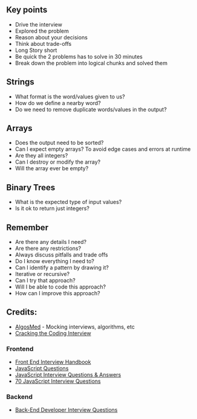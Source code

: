 ## Key points
- Drive the interview
- Explored the problem
- Reason about your decisions
- Think about trade-offs
- Long Story short
- Be quick the 2 problems has to solve in 30 minutes 
- Break down the problem into logical chunks and solved them

## Strings
- What format is the word/values given to us?
- How do we define a nearby word?
- Do we need to remove duplicate words/values in the output?

## Arrays
- Does the output need to be sorted?
- Can I expect empty arrays? To avoid edge cases and errors at runtime
- Are they all integers?
- Can I destroy or modify the array?
- Will the array ever be empty?

## Binary Trees
- What is the expected type of input values?
- Is it ok to return just integers?

## Remember
- Are there any details I need?
- Are there any restrictions?
- Always discuss pitfalls and trade offs
- Do I know everything I need to?
- Can I identify a pattern by drawing it?
- Iterative or recursive?
- Can I try that approach?
- Will I be able to code this approach?
- How can I improve this approach?

## Credits:
- [AlgosMed](https://discord.gg/ttMu5az6wM) - Mocking interviews, algorithms, etc
- [Cracking the Coding Interview](https://www.amazon.com/dp/0984782850)

### Frontend
- [Front End Interview Handbook](https://github.com/yangshun/front-end-interview-handbook)
- [JavaScript Questions](https://github.com/lydiahallie/javascript-questions)
- [JavaScript Interview Questions & Answers](https://github.com/sudheerj/javascript-interview-questions)
- [70 JavaScript Interview Questions](https://dev.to/macmacky/70-javascript-interview-questions-5gfi)

### Backend
- [Back-End Developer Interview Questions](https://github.com/arialdomartini/Back-End-Developer-Interview-Questions)
